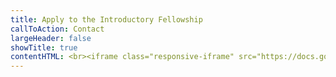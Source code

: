 ```yaml
---
title: Apply to the Introductory Fellowship
callToAction: Contact
largeHeader: false
showTitle: true
contentHTML: <br><iframe class="responsive-iframe" src="https://docs.google.com/forms/d/e/1FAIpQLSdghMwGiHODzXE26iYryye_GNGFQ-grxgefbxUzf1MyoEywbg/viewform?embedded=true" height="3000px" frameborder="0">Loading…</iframe>
---
```

